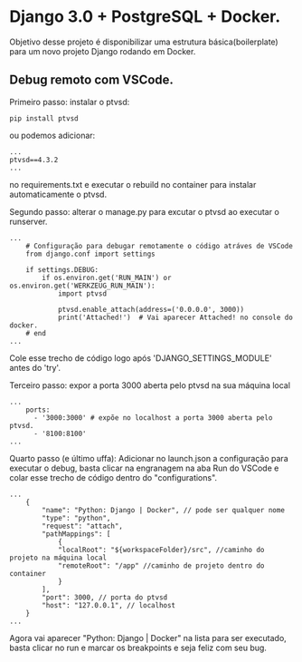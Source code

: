 # Django 3.0 + PostgreSQL + Docker.

Objetivo desse projeto é disponibilizar uma estrutura básica(boilerplate) para um novo projeto Django rodando em Docker.

## Debug remoto com VSCode.

Primeiro passo: instalar o ptvsd:

```
pip install ptvsd
```

ou podemos adicionar:

```
...
ptvsd==4.3.2
...
```
no requirements.txt e executar o rebuild no container para instalar automaticamente o ptvsd.

Segundo passo: alterar o manage.py para excutar o ptvsd ao executar o runserver.

```
...
    # Configuração para debugar remotamente o código atráves de VSCode
    from django.conf import settings

    if settings.DEBUG:
        if os.environ.get('RUN_MAIN') or os.environ.get('WERKZEUG_RUN_MAIN'):
            import ptvsd

            ptvsd.enable_attach(address=('0.0.0.0', 3000))
            print('Attached!')  # Vai aparecer Attached! no console do docker.
    # end
...
```
Cole esse trecho de código logo após 'DJANGO_SETTINGS_MODULE' antes do 'try'.

Terceiro passo: expor a porta 3000 aberta pelo ptvsd na sua máquina local

```
...
    ports:
      - '3000:3000' # expõe no localhost a porta 3000 aberta pelo ptvsd.
      - '8100:8100'
...
```

Quarto passo (e último uffa): Adicionar no launch.json a configuração para executar o debug, basta clicar na engranagem na aba Run do VSCode e colar esse trecho de código dentro do "configurations".

```
...        
    {
        "name": "Python: Django | Docker", // pode ser qualquer nome
        "type": "python",
        "request": "attach",
        "pathMappings": [
            {
            "localRoot": "${workspaceFolder}/src", //caminho do projeto na máquina local
            "remoteRoot": "/app" //caminho de projeto dentro do container
            }
        ],
        "port": 3000, // porta do ptvsd
        "host": "127.0.0.1", // localhost
    }
...
```

Agora vai aparecer "Python: Django | Docker" na lista para ser executado, basta clicar no run e marcar os breakpoints e seja feliz com seu bug.
